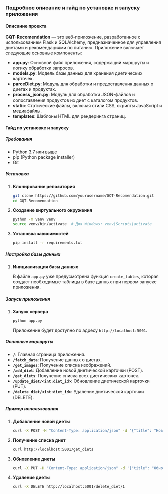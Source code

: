 ### Подробное описание и гайд по установке и запуску приложения

#### Описание проекта

**GQT-Recomendation** — это веб-приложение, разработанное с использованием Flask и SQLAlchemy, предназначенное для управления диетами и рекомендациями по питанию. Приложение включает следующие основные компоненты:

- **app.py**: Основной файл приложения, содержащий маршруты и логику обработки запросов.
- **models.py**: Модель базы данных для хранения диетических карточек.
- **parceDiet.py**: Модуль для обработки и предоставления данных о диетах и продуктах.
- **process_json.py**: Модуль для обработки JSON-файлов и сопоставления продуктов из диет с каталогом продуктов.
- **static**: Статические файлы, включая стили CSS, скрипты JavaScript и медиафайлы.
- **templates**: Шаблоны HTML для рендеринга страниц.

#### Гайд по установке и запуску

##### Требования

- Python 3.7 или выше
- pip (Python package installer)
- Git

##### Установка

1. **Клонирование репозитория**

   ```bash
   git clone https://github.com/yourusername/GQT-Recomendation.git
   cd GQT-Recomendation
   ```

2. **Создание виртуального окружения**

   ```bash
   python -m venv venv
   source venv/bin/activate  # Для Windows: venv\Scripts\activate
   ```

3. **Установка зависимостей**

   ```bash
   pip install -r requirements.txt
   ```

##### Настройка базы данных

1. **Инициализация базы данных**

   В файле `app.py` уже предусмотрена функция `create_tables`, которая создаст необходимые таблицы в базе данных при первом запуске приложения.

##### Запуск приложения

1. **Запуск сервера**

   ```bash
   python app.py
   ```

   Приложение будет доступно по адресу `http://localhost:5001`.

##### Основные маршруты

- **`/`**: Главная страница приложения.
- **`/fetch_data`**: Получение данных о диетах.
- **`/get_images`**: Получение списка изображений.
- **`/add_diet`**: Добавление новой диетической карточки (POST).
- **`/get_diets`**: Получение списка всех диетических карточек.
- **`/update_diet/<int:diet_id>`**: Обновление диетической карточки (PUT).
- **`/delete_diet/<int:diet_id>`**: Удаление диетической карточки (DELETE).

##### Пример использования

1. **Добавление новой диеты**

   ```bash
   curl -X POST -H "Content-Type: application/json" -d '{"title": "Новая диета", "content": {"Day 1": {"Breakfast": {"Greek Yogurt with Honey and Nuts": {"description": "Греческий йогурт с медом и орехами", "ingredients": {"Yogurt": {"type of product": "dairy products"}, "Honey": {"type of product": "sweets"}, "Nuts": {"type of product": "bakery products"}}}}}}}' http://localhost:5001/add_diet
   ```

2. **Получение списка диет**

   ```bash
   curl http://localhost:5001/get_diets
   ```

3. **Обновление диеты**

   ```bash
   curl -X PUT -H "Content-Type: application/json" -d '{"title": "Обновленная диета"}' http://localhost:5001/update_diet/1
   ```

4. **Удаление диеты**

   ```bash
   curl -X DELETE http://localhost:5001/delete_diet/1
   ```